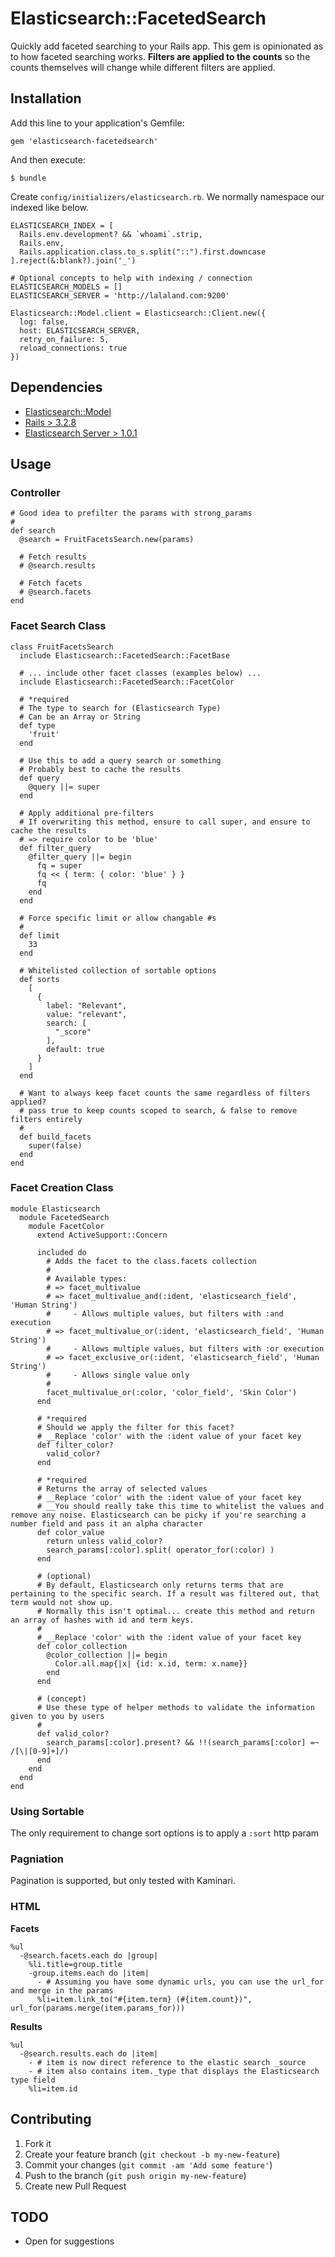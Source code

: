 # Elasticsearch::FacetedSearch

Quickly add faceted searching to your Rails app. This gem is opinionated as to how faceted searching works. **Filters are applied to the counts** so the counts themselves will change while different filters are applied.

## Installation

Add this line to your application's Gemfile:

    gem 'elasticsearch-facetedsearch'

And then execute:

    $ bundle

Create `config/initializers/elasticsearch.rb`. We normally namespace our indexed like below.

    ELASTICSEARCH_INDEX = [
      Rails.env.development? && `whoami`.strip,
      Rails.env,
      Rails.application.class.to_s.split("::").first.downcase
    ].reject(&:blank?).join('_')

    # Optional concepts to help with indexing / connection
    ELASTICSEARCH_MODELS = []
    ELASTICSEARCH_SERVER = 'http://lalaland.com:9200'

    Elasticsearch::Model.client = Elasticsearch::Client.new({
      log: false,
      host: ELASTICSEARCH_SERVER,
      retry_on_failure: 5,
      reload_connections: true
    })

## Dependencies

- [Elasticsearch::Model](https://github.com/elastic/elasticsearch-rails/tree/master/elasticsearch-model)
- [Rails > 3.2.8](http://rubyonrails.org/)
- [Elasticsearch Server > 1.0.1](http://www.elastic.co)

## Usage

### Controller

    # Good idea to prefilter the params with strong_params
    #
    def search
      @search = FruitFacetsSearch.new(params)

      # Fetch results
      # @search.results

      # Fetch facets
      # @search.facets
    end

### Facet Search Class

    class FruitFacetsSearch
      include Elasticsearch::FacetedSearch::FacetBase

      # ... include other facet classes (examples below) ...
      include Elasticsearch::FacetedSearch::FacetColor

      # *required
      # The type to search for (Elasticsearch Type)
      # Can be an Array or String
      def type
        'fruit'
      end

      # Use this to add a query search or something
      # Probably best to cache the results
      def query
        @query ||= super
      end

      # Apply additional pre-filters
      # If overwriting this method, ensure to call super, and ensure to cache the results
      # => require color to be 'blue'
      def filter_query
        @filter_query ||= begin
          fq = super
          fq << { term: { color: 'blue' } }
          fq
        end
      end

      # Force specific limit or allow changable #s
      #
      def limit
        33
      end

      # Whitelisted collection of sortable options
      def sorts
        [
          {
            label: "Relevant",
            value: "relevant",
            search: [
              "_score"
            ],
            default: true
          }
        ]
      end

      # Want to always keep facet counts the same regardless of filters applied?
      # pass true to keep counts scoped to search, & false to remove filters entirely
      #
      def build_facets
        super(false)
      end
    end

### Facet Creation Class

    module Elasticsearch
      module FacetedSearch
        module FacetColor
          extend ActiveSupport::Concern

          included do
            # Adds the facet to the class.facets collection
            #
            # Available types:
            # => facet_multivalue
            # => facet_multivalue_and(:ident, 'elasticsearch_field', 'Human String')
            #     - Allows multiple values, but filters with :and execution
            # => facet_multivalue_or(:ident, 'elasticsearch_field', 'Human String')
            #     - Allows multiple values, but filters with :or execution
            # => facet_exclusive_or(:ident, 'elasticsearch_field', 'Human String')
            #     - Allows single value only
            #
            facet_multivalue_or(:color, 'color_field', 'Skin Color')
          end

          # *required
          # Should we apply the filter for this facet?
          # __Replace 'color' with the :ident value of your facet key
          def filter_color?
            valid_color?
          end

          # *required
          # Returns the array of selected values
          # __Replace 'color' with the :ident value of your facet key
          # __You should really take this time to whitelist the values and remove any noise. Elasticsearch can be picky if you're searching a number field and pass it an alpha character
          def color_value
            return unless valid_color?
            search_params[:color].split( operator_for(:color) )
          end

          # (optional)
          # By default, Elasticsearch only returns terms that are pertaining to the specific search. If a result was filtered out, that term would not show up.
          # Normally this isn't optimal... create this method and return an array of hashes with id and term keys.
          #
          # __Replace 'color' with the :ident value of your facet key
          def color_collection
            @color_collection ||= begin
              Color.all.map{|x| {id: x.id, term: x.name}}
            end
          end

          # (concept)
          # Use these type of helper methods to validate the information given to you by users
          #
          def valid_color?
            search_params[:color].present? && !!(search_params[:color] =~ /[\|[0-9]+]/)
          end
        end
      end
    end

### Using Sortable

The only requirement to change sort options is to apply a `:sort` http param

### Pagniation

Pagination is supported, but only tested with Kaminari.

### HTML

**Facets**

    %ul
      -@search.facets.each do |group|
        %li.title=group.title
        -group.items.each do |item|
          - # Assuming you have some dynamic urls, you can use the url_for and merge in the params
          %li=item.link_to("#{item.term} (#{item.count})", url_for(params.merge(item.params_for)))

**Results**

    %ul
      -@search.results.each do |item|
        - # item is now direct reference to the elastic search _source
        - # item also contains item._type that displays the Elasticsearch type field
        %li=item.id

## Contributing

1. Fork it
2. Create your feature branch (`git checkout -b my-new-feature`)
3. Commit your changes (`git commit -am 'Add some feature'`)
4. Push to the branch (`git push origin my-new-feature`)
5. Create new Pull Request

## TODO

- Open for suggestions